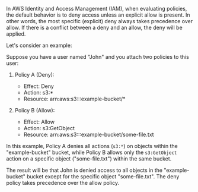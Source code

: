 In AWS Identity and Access Management (IAM), when evaluating policies, the default behavior is to deny access unless an explicit allow is present. In other words, the most specific (explicit) deny always takes precedence over allow. If there is a conflict between a deny and an allow, the deny will be applied.

Let's consider an example:

Suppose you have a user named "John" and you attach two policies to this user:

1. Policy A (Deny):
   - Effect: Deny
   - Action: s3:*
   - Resource: arn:aws:s3:::example-bucket/*

2. Policy B (Allow):
   - Effect: Allow
   - Action: s3:GetObject
   - Resource: arn:aws:s3:::example-bucket/some-file.txt

In this example, Policy A denies all actions (`s3:*`) on objects within the "example-bucket" bucket, while Policy B allows only the `s3:GetObject` action on a specific object ("some-file.txt") within the same bucket.

The result will be that John is denied access to all objects in the "example-bucket" bucket except for the specific object "some-file.txt". The deny policy takes precedence over the allow policy.